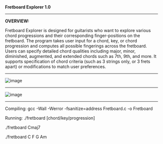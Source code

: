 **Fretboard Explorer 1.0**

________________________________________________________________________________________________________________

**OVERVIEW:**

Fretboard Explorer is designed for guitarists who want to explore various chord progressions and their corresponding finger-positions on the fretboard. The program takes user input for a chord, key, or chord progression and computes all possible fingerings across the fretboard. Users can specify detailed chord qualities including major, minor, diminished, augmented, and extended chords such as 7th, 9th, and more. It supports specification of chord criteria (such as 3 strings only, or 3 frets apart) or modifications to match user preferences. 

________________________________________________________________________________________________________________

![image](https://github.com/user-attachments/assets/e79599b6-c0b5-4e35-ae1c-7b99ccd2deef)

________________________________________________________________________________________________________________

![image](https://github.com/user-attachments/assets/a2ae3ec6-5d85-46fc-8c49-8c5c42036b99)

________________________________________________________________________________________________________________

Compiling:
gcc -Wall -Werror -fsanitize=address Fretboard.c -o Fretboard

Running: 
./fretboard [chord/key/progression]

./fretboard Cmaj7

./fretboard C F G Am


